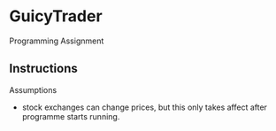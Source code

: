 # GuicyTrader
Programming Assignment

Instructions
- 

Assumptions
- stock exchanges can change prices, but this only takes affect after programme starts running.
